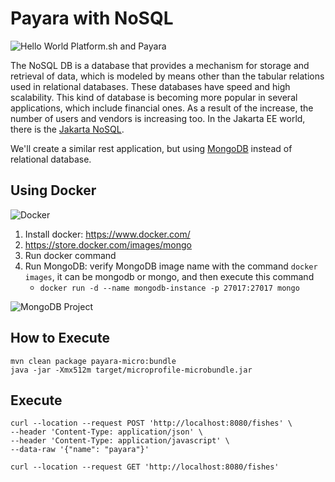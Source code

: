 # Payara with NoSQL

![Hello World Platform.sh and Payara](https://pbs.twimg.com/media/ES1yxFiWoAQnjIg?format=jpg&name=small)


The NoSQL DB is a database that provides a mechanism for storage and retrieval of data, which is modeled by means other than the tabular relations used in relational databases. These databases have speed and high scalability. This kind of database is becoming more popular in several applications, which include financial ones. As a result of the increase, the number of users and vendors is increasing too. In the Jakarta EE world, there is the [Jakarta NoSQL](https://projects.eclipse.org/projects/ee4j.nosql).
  
We'll create a similar rest application, but using [MongoDB](https://docs.platform.sh/configuration/services/mongodb.html) instead of relational database.


## Using Docker

![Docker](https://www.docker.com/sites/default/files/horizontal_large.png)

1. Install docker: https://www.docker.com/
1. https://store.docker.com/images/mongo
1. Run docker command
1. Run MongoDB: verify MongoDB image name with the command `docker images`, it can be mongodb or mongo, and then execute this command 
   * `docker run -d --name mongodb-instance -p 27017:27017 mongo`

![MongoDB Project](http://www.jnosql.org/img/logos/mongodb.png)


## How to Execute

```shell
mvn clean package payara-micro:bundle
java -jar -Xmx512m target/microprofile-microbundle.jar 
```

## Execute

```shell 
curl --location --request POST 'http://localhost:8080/fishes' \
--header 'Content-Type: application/json' \
--header 'Content-Type: application/javascript' \
--data-raw '{"name": "payara"}'
```

```shell
curl --location --request GET 'http://localhost:8080/fishes'
```